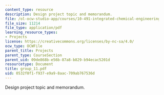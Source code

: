 ```yaml
---
content_type: resource
description: Design project topic and memorandum.
file: /ol-ocw-studio-app/courses/10-491-integrated-chemical-engineering-ii-spring-2006/0532f0f1f937e9a98aac709ab767536d_group_11.pdf
file_size: 11214
file_type: application/pdf
learning_resource_types:
- Projects
license: https://creativecommons.org/licenses/by-nc-sa/4.0/
ocw_type: OCWFile
parent_title: Projects
parent_type: CourseSection
parent_uid: 09de868b-e56b-87a8-b829-b94ecac5201d
resourcetype: Document
title: group_11.pdf
uid: 0532f0f1-f937-e9a9-8aac-709ab767536d
---
```

Design project topic and memorandum.